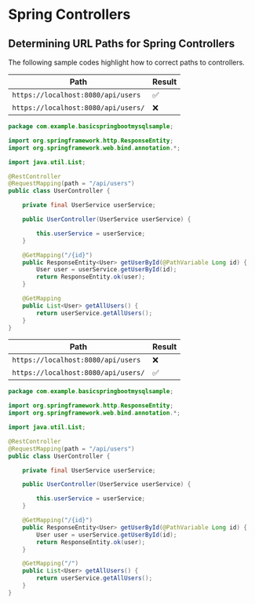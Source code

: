 # Spring Controllers

## Determining URL Paths for Spring Controllers

The following sample codes highlight how to correct paths to controllers.

| Path                                | Result   |
| ----------------------------------- | -------- |
| `https://localhost:8080/api/users`  | ✅      |
| `https://localhost:8080/api/users/` | ❌      |

```java title="UserController.java" linenums="1" hl_lines="25"
package com.example.basicspringbootmysqlsample;

import org.springframework.http.ResponseEntity;
import org.springframework.web.bind.annotation.*;

import java.util.List;

@RestController
@RequestMapping(path = "/api/users")
public class UserController {

    private final UserService userService;

    public UserController(UserService userService) {

        this.userService = userService;
    }

    @GetMapping("/{id}")
    public ResponseEntity<User> getUserById(@PathVariable Long id) {
        User user = userService.getUserById(id);
        return ResponseEntity.ok(user);
    }

    @GetMapping
    public List<User> getAllUsers() {
        return userService.getAllUsers();
    }
}

```

| Path                                | Result   |
| ----------------------------------- | -------- |
| `https://localhost:8080/api/users`  | ❌      |
| `https://localhost:8080/api/users/` | ✅      |

```java title="UserController.java" linenums="1" hl_lines="25"
package com.example.basicspringbootmysqlsample;

import org.springframework.http.ResponseEntity;
import org.springframework.web.bind.annotation.*;

import java.util.List;

@RestController
@RequestMapping(path = "/api/users")
public class UserController {

    private final UserService userService;

    public UserController(UserService userService) {

        this.userService = userService;
    }

    @GetMapping("/{id}")
    public ResponseEntity<User> getUserById(@PathVariable Long id) {
        User user = userService.getUserById(id);
        return ResponseEntity.ok(user);
    }

    @GetMapping("/")
    public List<User> getAllUsers() {
        return userService.getAllUsers();
    }
}

```
